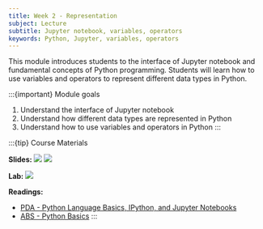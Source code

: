 ```yaml
---
title: Week 2 - Representation
subject: Lecture
subtitle: Jupyter notebook, variables, operators
keywords: Python, Jupyter, variables, operators
---
```


This module introduces students to the interface of Jupyter notebook and fundamental concepts of Python programming. Students will learn how to use variables and operators to represent different data types in Python.

:::{important} Module goals
1. Understand the interface of Jupyter notebook
2. Understand how different data types are represented in Python
3. Understand how to use variables and operators in Python
:::

:::{tip} Course Materials 

**Slides:** [![](https://img.shields.io/badge/slides-html-blue?logo=googledocs)](./slides/intro.html)
[![](https://img.shields.io/badge/slides-pdf-blue?logo=googledocs)](./slides/intro.pdf)

**Lab:** [![](https://img.shields.io/badge/launch-colab-blue?logo=googlecolab)](https://colab.research.google.com/drive/1qZgnoA-8azwxO_aMs77WbKQgh3UCR3iY?usp=sharing)

**Readings:**
* [PDA - Python Language Basics, IPython, and Jupyter Notebooks](https://wesmckinney.com/book/python-basics)
* [ABS - Python Basics](https://automatetheboringstuff.com/2e/chapter1/)
:::


